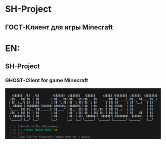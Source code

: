 # SH-Project
## ГОСТ-Клиент для игры Minecraft


# EN:
## SH-Project
### GHOST-Client for game Minecraft

![1718009922328](image/README/1718009922328.png)
